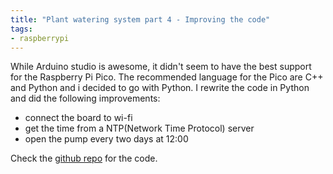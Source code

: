 ```yaml
---
title: "Plant watering system part 4 - Improving the code"
tags:
- raspberrypi
---
```


While Arduino studio is awesome, it didn't seem to have the best support for the Raspberry Pi Pico. The recommended language for the Pico are C++ and Python and i decided to go with Python.
I rewrite the code in Python and did the following improvements:
- connect the board to wi-fi
- get the time from a NTP(Network Time Protocol) server
- open the pump every two days at 12:00 

Check the [github repo](https://github.com/danielmititelu/plant-watering-system) for the code.